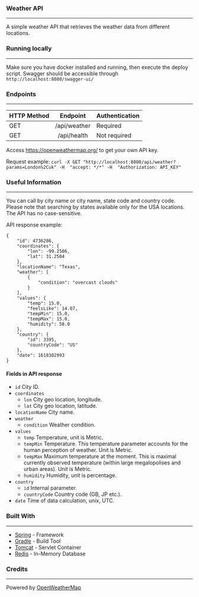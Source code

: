 ### Weather API
---
A simple weather API that retrieves the weather data from different locations.

### Running locally
---
Make sure you have docker installed and running, then execute the deploy script. 
Swagger should be accessible through `http://localhost:8080/swagger-ui/`

### Endpoints
---

| HTTP Method  | Endpoint | Authentication |
| ------------- |:-------------:| ------------- |
|   GET   |  /api/weather  |  Required  |
| GET    |   /api/health   |  Not required  |


Access https://openweathermap.org/ to get your own API key.

Request example: `curl -X GET "http://localhost:8080/api/weather?params=London%2Cuk" -H  "accept: */*" -H  "Authorization: API_KEY"`

### Useful Information
---

You can call by city name or city name, state code and country code. Please note that searching by states available only for the USA locations. The API has no case-sensitive.

API response example:

```
{
    "id": 4736286,
    "coordinates": {
        "lon": -99.2506,
        "lat": 31.2504
    },
    "locationName": "Texas",
    "weather": [
        {
            "condition": "overcast clouds"
        }
    ],
    "values": {
        "temp": 15.0,
        "feelsLike": 14.07,
        "tempMin": 15.0,
        "tempMax": 15.0,
        "humidity": 58.0
    },
    "country": {
        "id": 3395,
        "countryCode": "US"
    },
    "date": 1618302993
}
```

#### Fields in API response

+ `id` City ID.
+ `coordinates`
  - `lon` City geo location, longitude.
  - `lat` City geo location, latitude.
+ `locationName` City name.
+ `weather`
  - `condition` Weather condition.
+ `values`
  - `temp`  Temperature, unit is Metric.
  - `tempMin` Temperature. This temperature parameter accounts for the human perception of weather. Unit is Metric.
  - `tempMax` Maximum temperature at the moment. This is maximal currently observed temperature (within large megalopolises and urban areas). Unit is Metric.
  - `humidity` Humidity, unit is percentage.
+ `country`
  - `id` Internal parameter.
  - `countryCode` Country code (GB, JP etc.).
+ `date` Time of data calculation, unix, UTC.

### Built With
---
* [Spring](https://spring.io/) - Framework
* [Gradle](https://gradle.org/) - Build Tool
* [Tomcat](https://tomcat.apache.org/) - Servlet Container
* [Redis](https://redis.io/) - In-Memory Database

### Credits
---
Powered by [OpenWeatherMap](https://openweathermap.org/)